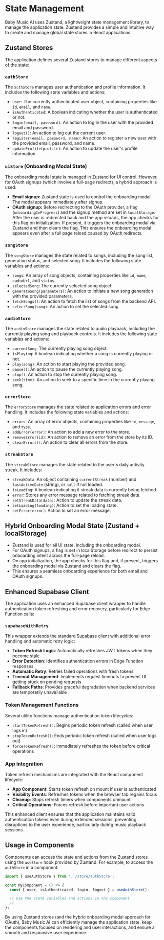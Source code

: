 # State Management

Baby Music AI uses Zustand, a lightweight state management library, to manage the application state. Zustand provides a simple and intuitive way to create and manage global state stores in React applications.

## Zustand Stores

The application defines several Zustand stores to manage different aspects of the state:

### `authStore`

The `authStore` manages user authentication and profile information. It includes the following state variables and actions:

- `user`: The currently authenticated user object, containing properties like `id`, `email`, and `name`.
- `isAuthenticated`: A boolean indicating whether the user is authenticated or not.
- `login(email, password)`: An action to log in the user with the provided email and password.
- `logout()`: An action to log out the current user.
- `register(email, password, name)`: An action to register a new user with the provided email, password, and name.
- `updateProfile(profile)`: An action to update the user's profile information.

### `uiStore` (Onboarding Modal State)

The onboarding modal state is managed in Zustand for UI control. However, for OAuth signups (which involve a full-page redirect), a hybrid approach is used:

- **Email signup:** Zustand state is used to control the onboarding modal. The modal appears immediately after signup.
- **OAuth signup:** Before redirecting to the OAuth provider, a flag (`onboardingInProgress`) and the signup method are set in `localStorage`. After the user is redirected back and the app reloads, the app checks for this flag on initialization. If present, it triggers the onboarding modal via Zustand and then clears the flag. This ensures the onboarding modal appears even after a full page reload caused by OAuth redirects.

### `songStore`

The `songStore` manages the state related to songs, including the song list, generation status, and selected song. It includes the following state variables and actions:

- `songs`: An array of song objects, containing properties like `id`, `name`, `audioUrl`, and `status`.
- `selectedSong`: The currently selected song object.
- `generateSong(parameters)`: An action to initiate a new song generation with the provided parameters.
- `fetchSongs()`: An action to fetch the list of songs from the backend API.
- `selectSong(song)`: An action to set the selected song.

### `audioStore`

The `audioStore` manages the state related to audio playback, including the currently playing song and playback controls. It includes the following state variables and actions:

- `currentSong`: The currently playing song object.
- `isPlaying`: A boolean indicating whether a song is currently playing or not.
- `play(song)`: An action to start playing the provided song.
- `pause()`: An action to pause the currently playing song.
- `stop()`: An action to stop the currently playing song.
- `seek(time)`: An action to seek to a specific time in the currently playing song.

### `errorStore`

The `errorStore` manages the state related to application errors and error handling. It includes the following state variables and actions:

- `errors`: An array of error objects, containing properties like `id`, `message`, and `type`.
- `addError(error)`: An action to add a new error to the store.
- `removeError(id)`: An action to remove an error from the store by its ID.
- `clearErrors()`: An action to clear all errors from the store.

### `streakStore`

The `streakStore` manages the state related to the user's daily activity streak. It includes:

- `streakData`: An object containing `currentStreak` (number) and `lastActiveDate` (string), or `null` if not loaded.
- `isLoading`: A boolean indicating if streak data is currently being fetched.
- `error`: Stores any error message related to fetching streak data.
- `setStreakData(data)`: Action to update the streak data.
- `setLoading(loading)`: Action to set the loading state.
- `setError(error)`: Action to set an error message.

## Hybrid Onboarding Modal State (Zustand + localStorage)

- Zustand is used for all UI state, including the onboarding modal.
- For OAuth signups, a flag is set in localStorage before redirect to persist onboarding intent across the full-page reload.
- On app initialization, the app checks for this flag and, if present, triggers the onboarding modal via Zustand and clears the flag.
- This ensures a seamless onboarding experience for both email and OAuth signups.

## Enhanced Supabase Client

The application uses an enhanced Supabase client wrapper to handle authentication token refreshing and error recovery, particularly for Edge Function calls:

### `supabaseWithRetry`

This wrapper extends the standard Supabase client with additional error handling and automatic retry logic:

- **Token Refresh Logic**: Automatically refreshes JWT tokens when they become stale
- **Error Detection**: Identifies authentication errors in Edge Function responses
- **Automatic Retry**: Retries failed operations with fresh tokens
- **Timeout Management**: Implements request timeouts to prevent UI getting stuck on pending requests
- **Fallback Paths**: Provides graceful degradation when backend services are temporarily unavailable

### Token Management Functions

Several utility functions manage authentication token lifecycles:

- `startTokenRefresh()`: Begins periodic token refresh (called when user logs in)
- `stopTokenRefresh()`: Ends periodic token refresh (called when user logs out)
- `forceTokenRefresh()`: Immediately refreshes the token before critical operations

### App Integration

Token refresh mechanisms are integrated with the React component lifecycle:

- **App Component**: Starts token refresh on mount if user is authenticated
- **Visibility Events**: Refreshes tokens when the browser tab regains focus
- **Cleanup**: Stops refresh timers when components unmount
- **Critical Operations**: Forces refresh before important user actions

This enhanced client ensures that the application maintains valid authentication tokens even during extended sessions, preventing disruptions to the user experience, particularly during music playback sessions.

## Usage in Components

Components can access the state and actions from the Zustand stores using the `useStore` hook provided by Zustand. For example, to access the `authStore` in a component:

```typescript
import { useAuthStore } from '../store/authStore';

const MyComponent = () => {
  const { user, isAuthenticated, login, logout } = useAuthStore();

  // Use the state variables and actions in the component
  // ...
};
```

By using Zustand stores (and the hybrid onboarding modal approach for OAuth), Baby Music AI can efficiently manage the application state, keep the components focused on rendering and user interactions, and ensure a smooth and responsive user experience.
